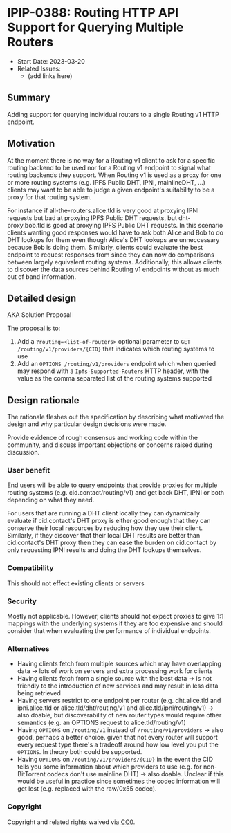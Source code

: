 # IPIP-0388: Routing HTTP API Support for Querying Multiple Routers

<!-- IPIP number should  match its pull request number. After you open a PR,
please update title and include an abbreviated title in the filename too:
`0000-draft-title-abbrev.md`. -->

- Start Date: 2023-03-20
- Related Issues:
  - (add links here)

## Summary

Adding support for querying individual routers to a single Routing v1 HTTP endpoint.

## Motivation

At the moment there is no way for a Routing v1 client to ask for a specific routing backend to be used nor for a Routing v1 endpoint to signal what routing backends they support. When Routing v1 is used as a proxy for one or more routing systems (e.g. IPFS Public DHT, IPNI, mainlineDHT, ...) clients may want to be able to judge a given endpoint's suitability to be a proxy for that routing system.

For instance if all-the-routers.alice.tld is very good at proxying IPNI requests but bad at proxying IPFS Public DHT requests, but dht-proxy.bob.tld is good at proxying IPFS Public DHT requests. In this scenario clients wanting good responses would have to ask both Alice and Bob to do DHT lookups for them even though Alice's DHT lookups are unneccessary because Bob is doing them. Similarly, clients could evaluate the best endpoint to request responses from since they can now do comparisons between largely equivalent routing systems. Additionally, this allows clients to discover the data sources behind Routing v1 endpoints without as much out of band information.

## Detailed design

AKA Solution Proposal

The proposal is to:
1. Add a `?routing=<list-of-routers>` optional parameter to `GET /routing/v1/providers/{CID}` that indicates which routing systems to use
2. Add an `OPTIONS /routing/v1/providers` endpoint which when queried may respond with a `Ipfs-Supported-Routers` HTTP  header, with the value as the comma separated list of the routing systems supported

## Design rationale

The rationale fleshes out the specification by describing what motivated
the design and why particular design decisions were made.

Provide evidence of rough consensus and working code within the community,
and discuss important objections or concerns raised during discussion.

### User benefit

End users will be able to query endpoints that provide proxies for multiple routing systems (e.g. cid.contact/routing/v1) and get back DHT, IPNI or both depending on what they need.

For users that are running a DHT client locally they can dynamically evaluate if cid.contact's DHT proxy is either good enough that they can conserve their local resources by reducing how they use their client. Similarly, if they discover that their local DHT results are better than cid.contact's DHT proxy then they can ease the burden on cid.contact by only requesting IPNI results and doing the DHT lookups themselves.

### Compatibility

This should not effect existing clients or servers

### Security

Mostly not applicable. However, clients should not expect proxies to give 1:1 mappings with the underlying systems if they are too expensive and should consider that when evaluating the performance of individual endpoints.

### Alternatives

- Having clients fetch from multiple sources which may have overlapping data -> lots of work on servers and extra processing work for clients
- Having clients fetch from a single source with the best data -> is not friendly to the introduction of new services and may result in less data being retrieved
- Having servers restrict to one endpoint per router (e.g. dht.alice.tld and ipni.alice.tld or alice.tld/dht/routing/v1 and alice.tld/ipni/routing/v1) -> also doable, but discoverability of new router types would require other semantics (e.g. an OPTIONS request to alice.tld/routing/v1)
- Having `OPTIONS` on `/routing/v1` instead of `/routing/v1/providers` -> also good, perhaps a better choice. given that not every router will support every request type there's a tradeoff around how low level you put the `OPTIONS`. In theory both could be supported.
- Having `OPTIONS` on `/routing/v1/providers/{CID}` in the event the CID tells you some information about which providers to use (e.g. for non-BitTorrent codecs don't use mainline DHT) -> also doable. Unclear if this would be useful in practice since sometimes the codec information will get lost (e.g. replaced with the raw/0x55 codec).

### Copyright

Copyright and related rights waived via [CC0](https://creativecommons.org/publicdomain/zero/1.0/).

